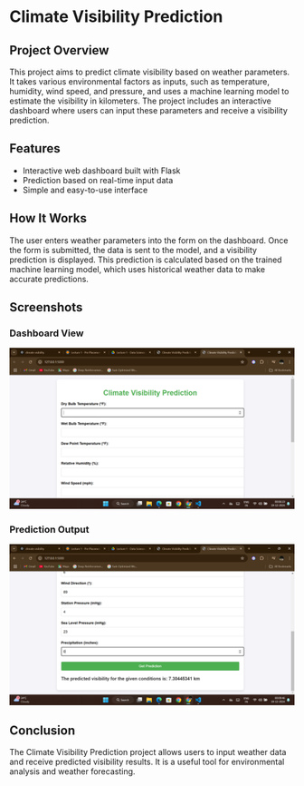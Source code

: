 <!DOCTYPE html>
<html lang="en">

</head>
<body>
    <h1>Climate Visibility Prediction</h1>
    <h2>Project Overview</h2> 
    <p>This project aims to predict climate visibility based on weather parameters. It takes various environmental factors as inputs, such as temperature, humidity, wind speed, and pressure, and uses a machine learning model to estimate the visibility in kilometers. The project includes an interactive dashboard where users can input these parameters and receive a visibility prediction.</p>

  <h2>Features</h2>
    <ul>
        <li>Interactive web dashboard built with Flask</li>
        <li>Prediction based on real-time input data</li>
        <li>Simple and easy-to-use interface</li>
    </ul>

  <h2>How It Works</h2>
    <p>The user enters weather parameters into the form on the dashboard. Once the form is submitted, the data is sent to the model, and a visibility prediction is displayed. This prediction is calculated based on the trained machine learning model, which uses historical weather data to make accurate predictions.</p>

  <h2>Screenshots</h2>
    <div class="screenshot-container">
        <div class="screenshot">
            <h3>Dashboard View</h3>
            <img src="snapshots\ss1.jpeg" alt="Dashboard View">
        </div>
        <div class="screenshot">
            <h3>Prediction Output</h3>
            <img src="snapshots\ss2.jpeg" alt="Prediction Output">
        </div>
    </div>

  <h2>Conclusion</h2>
    <p>The Climate Visibility Prediction project allows users to input weather data and receive predicted visibility results. It is a useful tool for environmental analysis and weather forecasting.</p>

</body>
</html>



